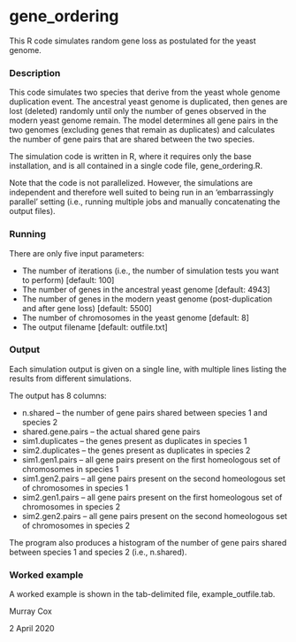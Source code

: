 # gene_ordering

This R code simulates random gene loss as postulated for the yeast genome.

### Description

This code simulates two species that derive from the yeast whole genome duplication event.  The ancestral yeast genome is duplicated, then genes are lost (deleted) randomly until only the number of genes observed in the modern yeast genome remain.  The model determines all gene pairs in the two genomes (excluding genes that remain as duplicates) and calculates the number of gene pairs that are shared between the two species.

The simulation code is written in R, where it requires only the base installation, and is all contained in a single code file, gene_ordering.R.

Note that the code is not parallelized.  However, the simulations are independent and therefore well suited to being run in an ‘embarrassingly parallel’ setting (i.e., running multiple jobs and manually concatenating the output files).

### Running

There are only five input parameters:

-    The number of iterations (i.e., the number of simulation tests you want to perform) [default: 100]
-    The number of genes in the ancestral yeast genome [default: 4943]
-    The number of genes in the modern yeast genome (post-duplication and after gene loss) [default: 5500]
-    The number of chromosomes in the yeast genome [default: 8]
-    The output filename [default: outfile.txt]


### Output

Each simulation output is given on a single line, with multiple lines listing the results from different simulations.  

The output has 8 columns:

-    n.shared – the number of gene pairs shared between species 1 and species 2
-    shared.gene.pairs – the actual shared gene pairs
-    sim1.duplicates – the genes present as duplicates in species 1
-    sim2.duplicates – the genes present as duplicates in species 2
-    sim1.gen1.pairs – all gene pairs present on the first homeologous set of chromosomes in species 1
-    sim1.gen2.pairs – all gene pairs present on the second homeologous set of chromosomes in species 1
-    sim2.gen1.pairs – all gene pairs present on the first homeologous set of chromosomes in species 2
-    sim2.gen2.pairs – all gene pairs present on the second homeologous set of chromosomes in species 2

The program also produces a histogram of the number of gene pairs shared between species 1 and species 2 (i.e., n.shared).


### Worked example

A worked example is shown in the tab-delimited file, example_outfile.tab.


Murray Cox

2 April 2020
